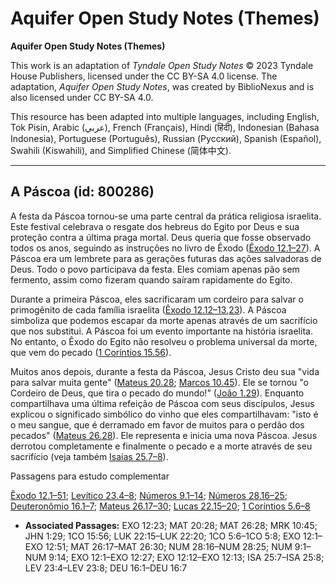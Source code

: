 # Aquifer Open Study Notes (Themes)

**Aquifer Open Study Notes (Themes)**

This work is an adaptation of *Tyndale Open Study Notes* © 2023 Tyndale House Publishers, licensed under the CC BY\-SA 4\.0 license. The adaptation, *Aquifer Open Study Notes*, was created by BiblioNexus and is also licensed under CC BY\-SA 4\.0\.

This resource has been adapted into multiple languages, including English, Tok Pisin, Arabic (عربي), French (Français), Hindi (हिंदी), Indonesian (Bahasa Indonesia), Portuguese (Português), Russian (Русский), Spanish (Español), Swahili (Kiswahili), and Simplified Chinese (简体中文).



--------------------------------

## A Páscoa (id: 800286)

A festa da Páscoa tornou\-se uma parte central da prática religiosa israelita. Este festival celebrava o resgate dos hebreus do Egito por Deus e sua proteção contra a última praga mortal. Deus queria que fosse observado todos os anos, seguindo as instruções no livro de Êxodo ([Êxodo 12\.1–27](https://ref.ly/Exod12:1-Exod12:27)). A Páscoa era um lembrete para as gerações futuras das ações salvadoras de Deus. Todo o povo participava da festa. Eles comiam apenas pão sem fermento, assim como fizeram quando saíram rapidamente do Egito.

Durante a primeira Páscoa, eles sacrificaram um cordeiro para salvar o primogênito de cada família israelita ([Êxodo 12\.12–13](https://ref.ly/Exod12:12-Exod12:13),[23](https://ref.ly/Exod12:23)). A Páscoa simboliza que podemos escapar da morte apenas através de um sacrifício que nos substitui. A Páscoa foi um evento importante na história israelita. No entanto, o Êxodo do Egito não resolveu o problema universal da morte, que vem do pecado ([1 Coríntios 15\.56](https://ref.ly/1Cor15:56)).

Muitos anos depois, durante a festa da Páscoa, Jesus Cristo deu sua "vida para salvar muita gente" ([Mateus 20\.28](https://ref.ly/Matt20:28); [Marcos 10\.45](https://ref.ly/Mark10:45)). Ele se tornou "o Cordeiro de Deus, que tira o pecado do mundo!" ([João 1\.29](https://ref.ly/John1:29)). Enquanto compartilhava uma última refeição de Páscoa com seus discípulos, Jesus explicou o significado simbólico do vinho que eles compartilhavam: "isto é o meu sangue, que é derramado em favor de muitos para o perdão dos pecados" ([Mateus 26\.28](https://ref.ly/Matt26:28)). Ele representa e inicia uma nova Páscoa. Jesus derrotou completamente e finalmente o pecado e a morte através de seu sacrifício (veja também [Isaías 25\.7–8](https://ref.ly/Isa25:7-Isa25:8)).

Passagens para estudo complementar

[Êxodo 12\.1–51](https://ref.ly/Exod12:1-Exod12:51); [Levítico 23\.4–8](https://ref.ly/Lev23:4-Lev23:8); [Números 9\.1–14](https://ref.ly/Num9:1-Num9:14); [Números 28\.16–25](https://ref.ly/Num28:16-Num28:25); [Deuteronômio 16\.1–7](https://ref.ly/Deut16:1-Deut16:7); [Mateus 26\.17–30](https://ref.ly/Matt26:17-Matt26:30); [Lucas 22\.15–20](https://ref.ly/Luke22:15-Luke22:20); [1 Coríntios 5\.6–8](https://ref.ly/1Cor5:6-1Cor5:8)

* **Associated Passages:** EXO 12:23; MAT 20:28; MAT 26:28; MRK 10:45; JHN 1:29; 1CO 15:56; LUK 22:15–LUK 22:20; 1CO 5:6–1CO 5:8; EXO 12:1–EXO 12:51; MAT 26:17–MAT 26:30; NUM 28:16–NUM 28:25; NUM 9:1–NUM 9:14; EXO 12:1–EXO 12:27; EXO 12:12–EXO 12:13; ISA 25:7–ISA 25:8; LEV 23:4–LEV 23:8; DEU 16:1–DEU 16:7

